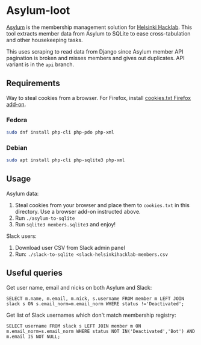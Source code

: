 # Asylum-loot

[Asylum](https://github.com/HelsinkiHacklab/asylum) is the membership
management solution for [Helsinki Hacklab](https://helsinki.hacklab.fi/).
This tool extracts member data from Asylum to SQLite to ease
cross-tabulation and other housekeeping tasks.

This uses scraping to read data from Django since Asylum member API
pagination is broken and misses members and gives out duplicates. API
variant is in the `api` branch.

## Requirements

Way to steal cookies from a browser. For Firefox, install
[cookies.txt Firefox add-on](https://addons.mozilla.org/fi/firefox/addon/cookies-txt).

### Fedora

```sh
sudo dnf install php-cli php-pdo php-xml
```

### Debian

```sh
sudo apt install php-cli php-sqlite3 php-xml
```

## Usage

Asylum data:

1. Steal cookies from your browser and place them to `cookies.txt`
in this directory. Use a browser add-on instructed above.
2. Run `./asylum-to-sqlite`
3. Run `sqlite3 members.sqlite3` and enjoy!

Slack users:

1. Download user CSV from Slack admin panel
2. Run: `./slack-to-sqlite <slack-helsinkihacklab-members.csv`

## Useful queries

Get user name, email and nicks on both Asylum and Slack:

```sqlite
SELECT m.name, m.email, m.nick, s.username FROM member m LEFT JOIN slack s ON s.email_norm=m.email_norm WHERE status !='Deactivated';
```

Get list of Slack usernames which don't match membership registry:

```sqlite
SELECT username FROM slack s LEFT JOIN member m ON m.email_norm=s.email_norm WHERE status NOT IN('Deactivated','Bot') AND m.email IS NOT NULL;
```
